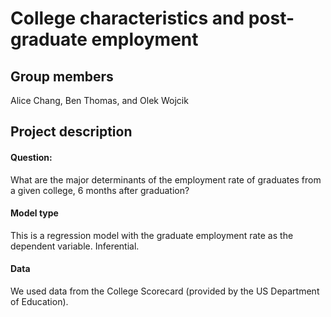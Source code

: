# College characteristics and post-graduate employment

## Group members

Alice Chang, Ben Thomas, and Olek Wojcik

## Project description

#### Question: 

What are the major determinants of the employment rate of graduates from a given college, 6 months after graduation? 

#### Model type

This is a regression model with the graduate employment rate as the dependent variable. Inferential.

#### Data

We used data from the College Scorecard (provided by the US Department of Education).
